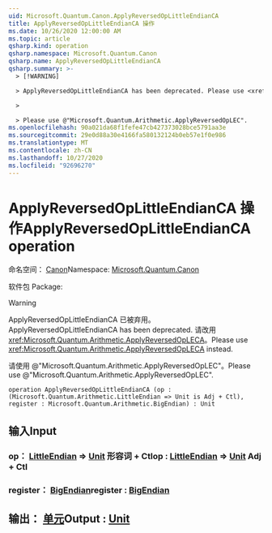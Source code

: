 ```yaml
---
uid: Microsoft.Quantum.Canon.ApplyReversedOpLittleEndianCA
title: ApplyReversedOpLittleEndianCA 操作
ms.date: 10/26/2020 12:00:00 AM
ms.topic: article
qsharp.kind: operation
qsharp.namespace: Microsoft.Quantum.Canon
qsharp.name: ApplyReversedOpLittleEndianCA
qsharp.summary: >-
  > [!WARNING]

  > ApplyReversedOpLittleEndianCA has been deprecated. Please use <xref:Microsoft.Quantum.Arithmetic.ApplyReversedOpLECA> instead.

  >

  > Please use @"Microsoft.Quantum.Arithmetic.ApplyReversedOpLEC".
ms.openlocfilehash: 90a021da68f1fefe47cb427373028bce5791aa3e
ms.sourcegitcommit: 29e0d88a30e4166fa580132124b0eb57e1f0e986
ms.translationtype: MT
ms.contentlocale: zh-CN
ms.lasthandoff: 10/27/2020
ms.locfileid: "92696270"
---
```

# <a name="applyreversedoplittleendianca-operation"></a><span data-ttu-id="67a1e-102">ApplyReversedOpLittleEndianCA 操作</span><span class="sxs-lookup"><span data-stu-id="67a1e-102">ApplyReversedOpLittleEndianCA operation</span></span>

<span data-ttu-id="67a1e-103">命名空间： [Canon](xref:Microsoft.Quantum.Canon)</span><span class="sxs-lookup"><span data-stu-id="67a1e-103">Namespace: [Microsoft.Quantum.Canon](xref:Microsoft.Quantum.Canon)</span></span>

<span data-ttu-id="67a1e-104">软件包 [](https://nuget.org/packages/)</span><span class="sxs-lookup"><span data-stu-id="67a1e-104">Package: [](https://nuget.org/packages/)</span></span>


> [!WARNING]
> <span data-ttu-id="67a1e-105">ApplyReversedOpLittleEndianCA 已被弃用。</span><span class="sxs-lookup"><span data-stu-id="67a1e-105">ApplyReversedOpLittleEndianCA has been deprecated.</span></span> <span data-ttu-id="67a1e-106">请改用 <xref:Microsoft.Quantum.Arithmetic.ApplyReversedOpLECA>。</span><span class="sxs-lookup"><span data-stu-id="67a1e-106">Please use <xref:Microsoft.Quantum.Arithmetic.ApplyReversedOpLECA> instead.</span></span>
>
> <span data-ttu-id="67a1e-107">请使用 @"Microsoft.Quantum.Arithmetic.ApplyReversedOpLEC"。</span><span class="sxs-lookup"><span data-stu-id="67a1e-107">Please use @"Microsoft.Quantum.Arithmetic.ApplyReversedOpLEC".</span></span>



```qsharp
operation ApplyReversedOpLittleEndianCA (op : (Microsoft.Quantum.Arithmetic.LittleEndian => Unit is Adj + Ctl), register : Microsoft.Quantum.Arithmetic.BigEndian) : Unit
```


## <a name="input"></a><span data-ttu-id="67a1e-108">输入</span><span class="sxs-lookup"><span data-stu-id="67a1e-108">Input</span></span>

### <a name="op--littleendian--unit-adj--ctl"></a><span data-ttu-id="67a1e-109">op： [LittleEndian](xref:Microsoft.Quantum.Arithmetic.LittleEndian) => [Unit](xref:microsoft.quantum.lang-ref.unit) 形容词 + Ctl</span><span class="sxs-lookup"><span data-stu-id="67a1e-109">op : [LittleEndian](xref:Microsoft.Quantum.Arithmetic.LittleEndian) => [Unit](xref:microsoft.quantum.lang-ref.unit) Adj + Ctl</span></span>




### <a name="register--bigendian"></a><span data-ttu-id="67a1e-110">register： [BigEndian](xref:Microsoft.Quantum.Arithmetic.BigEndian)</span><span class="sxs-lookup"><span data-stu-id="67a1e-110">register : [BigEndian](xref:Microsoft.Quantum.Arithmetic.BigEndian)</span></span>





## <a name="output--unit"></a><span data-ttu-id="67a1e-111">输出： [单元](xref:microsoft.quantum.lang-ref.unit)</span><span class="sxs-lookup"><span data-stu-id="67a1e-111">Output : [Unit](xref:microsoft.quantum.lang-ref.unit)</span></span>


